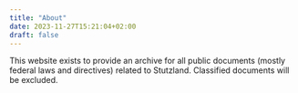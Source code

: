 ```yaml
---
title: "About"
date: 2023-11-27T15:21:04+02:00
draft: false
---
```

This website exists to provide an archive for all public documents (mostly federal laws and directives) related to Stutzland. Classified documents will be excluded.
